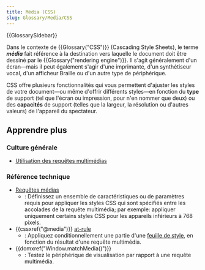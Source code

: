 ```yaml
---
title: Média (CSS)
slug: Glossary/Media/CSS
---
```


{{GlossarySidebar}}

Dans le contexte de {{Glossary("CSS")}} (Cascading Style Sheets), le terme **_média_** fait référence à la destination vers laquelle le document doit être dessiné par le {{Glossary("rendering engine")}}. Il s'agit généralement d'un écran—mais il peut également s'agir d'une imprimante, d'un synthétiseur vocal, d'un afficheur Braille ou d'un autre type de périphérique.

CSS offre plusieurs fonctionnalités qui vous permettent d'ajuster les styles de votre document—ou même d'offrir différents styles—en fonction du **type** de support (tel que l'écran ou impression, pour n'en nommer que deux) ou des **capacités** de support (telles que la largeur, la résolution ou d'autres valeurs) de l'appareil du spectateur.

## Apprendre plus

### Culture générale

- [Utilisation des requêtes multimédias](/fr/docs/Web/CSS/Media_Queries/Using_media_queries)

### Référence technique

- [Requêtes médias](/fr/docs/Web/CSS/Media_Queries)
  - : Définissez un ensemble de caractéristiques ou de paramètres requis pour appliquer les styles CSS qui sont spécifiés entre les accolades de la requête multimédia; par exemple: appliquer uniquement certains styles CSS pour les appareils inférieurs à 768 pixels.
- {{cssxref("@media")}} [at-rule](/fr/docs/Web/CSS/At-rule)
  - : Appliquez conditionnellement une partie d'une [feuille de style](/fr/docs/Learn/CSS/Introduction_to_CSS/How_CSS_works#How_to_apply_your_CSS_to_your_HTML), en fonction du résultat d'une requête multimédia.
- {{domxref("Window.matchMedia()")}}
  - : Testez le périphérique de visualisation par rapport à une requête multimédia.
